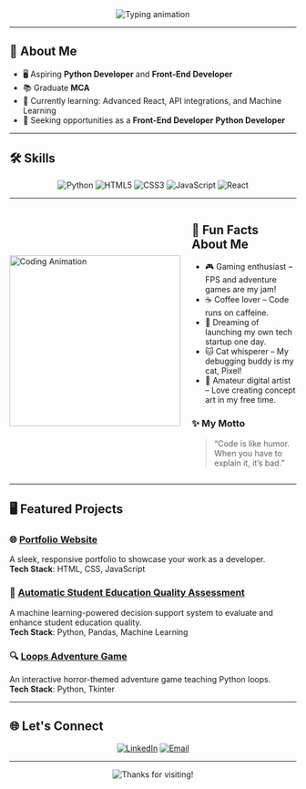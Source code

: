 

<div align="center" class="fade-in">
  <img src="https://readme-typing-svg.herokuapp.com?font=Fira+Code&size=30&duration=4000&pause=1000&color=#00ffff&center=true&vCenter=true&width=1200&lines=Hi+there+I'm+SuryaPrakash+👋;Welcome+to+my+GitHub+Profile!;I'm+a+Python+Programmer+and+Front-End+Developer;Let's+build+something+awesome+🌟" alt="Typing animation" />
</div>

---

## 🌟 About Me  
- 🖥️ Aspiring **Python Developer** and **Front-End Developer**  
- 📚 Graduate **MCA**  
- 🌱 Currently learning: Advanced React, API integrations, and Machine Learning  
- 💼 Seeking opportunities as a **Front-End Developer** **Python Developer** 

---

## 🛠️ Skills  
<div align="center" class="fade-in">
  <img src="https://img.shields.io/badge/Python-3776AB?style=for-the-badge&logo=python&logoColor=white" alt="Python" />
  <img src="https://img.shields.io/badge/HTML5-E34F26?style=for-the-badge&logo=html5&logoColor=white" alt="HTML5" />
  <img src="https://img.shields.io/badge/CSS3-1572B6?style=for-the-badge&logo=css3&logoColor=white" alt="CSS3" />
  <img src="https://img.shields.io/badge/JavaScript-F7DF1E?style=for-the-badge&logo=javascript&logoColor=black" alt="JavaScript" />
  <img src="https://img.shields.io/badge/React-61DAFB?style=for-the-badge&logo=react&logoColor=black" alt="React" />
</div>

---

<div style="display: flex; align-items: center;" class="fade-in" >
  <div style="flex: 1;">
    <img src="https://cdn.dribbble.com/users/1162077/screenshots/3848914/programmer.gif" alt="Coding Animation" width="300px" />
  </div>
  <div style="flex: 2; padding-left: 20px;">
    <h2>👾 Fun Facts About Me</h2>
    <ul>
      <li>🎮 Gaming enthusiast – FPS and adventure games are my jam!</li>
      <li>☕ Coffee lover – Code runs on caffeine.</li>
      <li>🚀 Dreaming of launching my own tech startup one day.</li>
      <li>🐱 Cat whisperer – My debugging buddy is my cat, Pixel!</li>
      <li>🎨 Amateur digital artist – Love creating concept art in my free time.</li>
    </ul>
    <h3>✨ My Motto</h3>
    <blockquote>“Code is like humor. When you have to explain it, it’s bad.”</blockquote>
  </div>
</div>

---

<div class="fade-in">
<h2>🖥️ Featured Projects </h2>
  
### 🌐 **[Portfolio Website](#)**  
A sleek, responsive portfolio to showcase your work as a developer.  
**Tech Stack**: HTML, CSS, JavaScript  

### 🤖 **[Automatic Student Education Quality Assessment](#)**  
A machine learning-powered decision support system to evaluate and enhance student education quality.  
**Tech Stack**: Python, Pandas, Machine Learning  

### 🔍 **[Loops Adventure Game](#)**  
An interactive horror-themed adventure game teaching Python loops.  
**Tech Stack**: Python, Tkinter  
</div>

---

## 🌐 Let's Connect  
<div align="center" class="fade-in" >
  <a href="https://www.linkedin.com/in/surya-prakash-s-20j2002/" target="_blank"><img src="https://img.shields.io/badge/LinkedIn-0077B5?style=for-the-badge&logo=linkedin&logoColor=white" alt="LinkedIn" /></a>
  <a href="mailto:sambanthandeivanai@gmail.com"><img src="https://img.shields.io/badge/Email-D14836?style=for-the-badge&logo=gmail&logoColor=white" alt="Email" /></a>
</div>

---

<div align="center" class="fade-in" >
  <img src="https://readme-typing-svg.herokuapp.com?font=Fira+Code&size=18&duration=3000&pause=500&color=00C58E&center=true&vCenter=true&width=450&lines=Thanks+for+visiting!+🚀;Feel+free+to+connect+and+collaborate+🤝" alt="Thanks for visiting!" />
</div>
